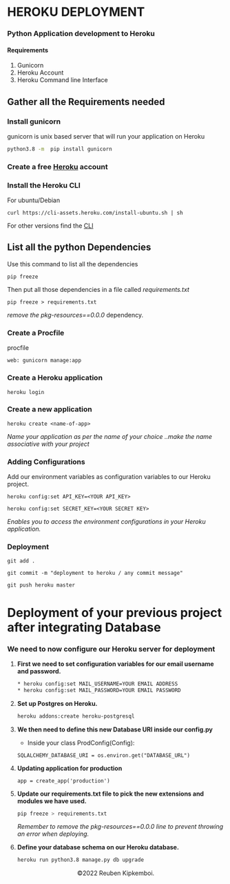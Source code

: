 # HEROKU DEPLOYMENT
### Python Application development to Heroku
#### Requirements
<ol>
<li>Gunicorn</li>
<li>Heroku Account</li>
<li>Heroku Command line Interface</li>

</ol>

## Gather all the Requirements needed

### Install gunicorn

gunicorn is unix based server that will run your application on Heroku

```sh
python3.8 -m  pip install gunicorn
```
### Create a free [Heroku](https://dashboard.heroku.com/) account


### Install the Heroku CLI

For ubuntu/Debian
```
curl https://cli-assets.heroku.com/install-ubuntu.sh | sh
```
For other versions find the [CLI](https://devcenter.heroku.com/articles/heroku-cli)


## List all the python Dependencies

Use this command to list all the dependencies

```
pip freeze
```
Then put all those dependencies in a file called _requirements.txt_

```
pip freeze > requirements.txt

```
*remove the pkg-resources==0.0.0* dependency.

### Create a Procfile

procfile

```
web: gunicorn manage:app
```

### Create a Heroku application

```
heroku login
```
### Create a new application

```
heroku create <name-of-app>
```
*Name your application as per the name of your choice ..make the name associative with your project*

### Adding Configurations

Add our environment variables as configuration variables to our Heroku project.

```
heroku config:set API_KEY=<YOUR API_KEY>

heroku config:set SECRET_KEY=<YOUR SECRET KEY>
```
*Enables you to access the environment configurations in your Heroku application.*

### Deployment

```
git add .

git commit -m "deployment to heroku / any commit message"

git push heroku master

```
# **Deployment of your previous project after integrating Database**

### We need to now configure our Heroku server for deployment
<ol>
<li>

**First we need to set configuration variables for our email username and password.**

</li>

```sh
* heroku config:set MAIL_USERNAME=YOUR EMAIL ADDRESS
* heroku config:set MAIL_PASSWORD=YOUR EMAIL PASSWORD
```
<li>

**Set up Postgres on Heroku.**

</li>

```sh
heroku addons:create heroku-postgresql
```

<li>

**We then need to define this new Database URI inside our config.py**

</li>

* Inside your class ProdConfig(Config):

```
SQLALCHEMY_DATABASE_URI = os.environ.get("DATABASE_URL")
```

<li>

**Updating application for production**

</li>

```
app = create_app('production')
```

<li>

**Update our requirements.txt file to pick the new extensions and modules we have used.**

</li>

```sh
pip freeze > requirements.txt
```
*Remember to remove the pkg-resources==0.0.0 line to prevent throwing an error when deploying.*

<li>

**Define your database schema on our Heroku database.**

</li>

```sh
heroku run python3.8 manage.py db upgrade
```
</ol>



<p align = "center">
    &copy;2022 Reuben Kipkemboi.
    
</p>


